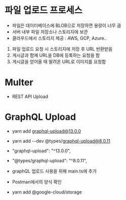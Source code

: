 # 파일 업로드 프로세스

- 파일은 데이터베이스에 BLOB으로 저장하면 용량이 너무 큼
- 서버 내부 파일 저장소나 스토리지에 보관
- 클라우드에서 스토리지 제공 : AWS, GCP, Azure..

1. 파일 업로드 요청 시 스토리지에 저장 후 URL 반환받음
2. 게시글과 함께 URL을 DB에 등록하는 요청을 함
3. 게시글을 얻어올 때 딸려온 URL로 이미지를 요청함

# Multer

- REST API Upload

# GraphQL Upload

- yarn add graphql-upload@13.0.0
- yarn add --dev @types/graphql-upload@8.0.11
- "graphql-upload": "^13.0.0",
- "@types/graphql-upload": "^8.0.11",
- graphQL 업로드 사용을 위해 main.ts에 추가
- Postman에서의 양식 확인

- yarn add @google-cloud/storage
